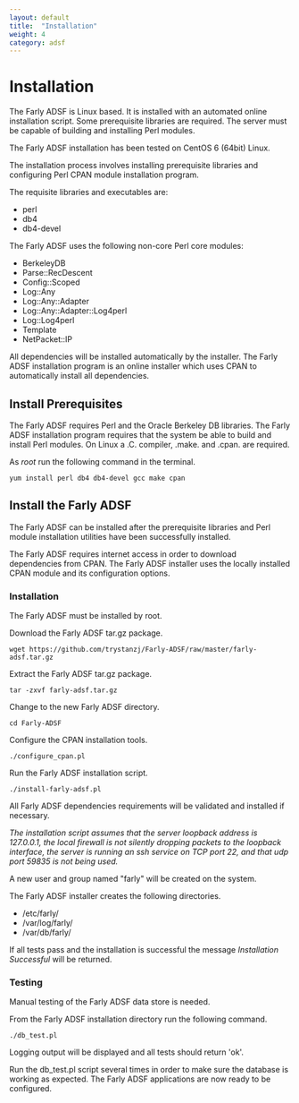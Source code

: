 ```yaml
---
layout: default
title:  "Installation"
weight: 4
category: adsf
---
```


# Installation

The Farly ADSF is Linux based.  It is installed with an automated online installation script. Some prerequisite libraries are required. The server must be capable of building and installing Perl modules.

The Farly ADSF installation has been tested on CentOS 6 (64bit) Linux.

The installation process involves installing prerequisite libraries and configuring Perl CPAN module installation program.

The requisite libraries and executables are:

* perl
* db4
* db4-devel

The Farly ADSF uses the following non-core Perl core modules:

* BerkeleyDB
* Parse::RecDescent
* Config::Scoped
* Log::Any
* Log::Any::Adapter
* Log::Any::Adapter::Log4perl
* Log::Log4perl
* Template
* NetPacket::IP

All dependencies will be installed automatically by the installer. The Farly ADSF installation program is an online installer which uses CPAN to automatically install all dependencies.

## Install Prerequisites

The Farly ADSF requires Perl and the Oracle Berkeley DB libraries. The Farly ADSF installation program requires that the system be able to build and install Perl modules. On Linux a .C. compiler, .make. and .cpan. are required.

As *root* run the following command in the terminal.

    yum install perl db4 db4-devel gcc make cpan

## Install the Farly ADSF

The Farly ADSF can be installed after the prerequisite libraries and Perl module installation utilities have been successfully installed.

The Farly ADSF requires internet access in order to download dependencies from CPAN. The Farly ADSF installer uses the locally installed CPAN module and its configuration options.  

### Installation

The Farly ADSF must be installed by root.

Download the Farly ADSF tar.gz package.

    wget https://github.com/trystanzj/Farly-ADSF/raw/master/farly-adsf.tar.gz

Extract the Farly ADSF tar.gz package.

    tar -zxvf farly-adsf.tar.gz

Change to the new Farly ADSF directory.

    cd Farly-ADSF

Configure the CPAN installation tools.

    ./configure_cpan.pl

Run the Farly ADSF installation script.

    ./install-farly-adsf.pl

All Farly ADSF dependencies requirements will be validated and installed if necessary.

*The installation script assumes that the server loopback address is 127.0.0.1, the local firewall is not silently dropping packets to the loopback interface, the server is running an ssh service on TCP port 22, and that udp port 59835 is not being used.*

A new user and group named "farly" will be created on the system.

The Farly ADSF installer creates the following directories.

* /etc/farly/
* /var/log/farly/
* /var/db/farly/

If all tests pass and the installation is successful the message *Installation Successful* will be returned.

### Testing

Manual testing of the Farly ADSF data store is needed.

From the Farly ADSF installation directory run the following command.

    ./db_test.pl

Logging output will be displayed and all tests should return 'ok'.

Run the db_test.pl script several times in order to make sure the database is working as expected.
The Farly ADSF applications are now ready to be configured.


